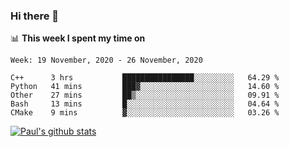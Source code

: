 ### Hi there 👋

📊 **This week I spent my time on**
<!--START_SECTION:waka-->
```text
Week: 19 November, 2020 - 26 November, 2020

C++      3 hrs           ████████████████░░░░░░░░░   64.29 % 
Python   41 mins         ███▓░░░░░░░░░░░░░░░░░░░░░   14.60 % 
Other    27 mins         ██▒░░░░░░░░░░░░░░░░░░░░░░   09.91 % 
Bash     13 mins         █░░░░░░░░░░░░░░░░░░░░░░░░   04.64 % 
CMake    9 mins          ▓░░░░░░░░░░░░░░░░░░░░░░░░   03.26 % 
```
<!--END_SECTION:waka-->


[![Paul's github stats](https://github-readme-stats.vercel.app/api?username=mickeyouyou&theme=dracula&show_icons=true)](https://github.com/anuraghazra/github-readme-stats)
